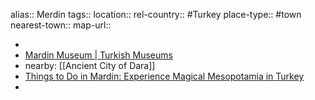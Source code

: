 alias:: Merdin
tags::
location::
rel-country:: #Turkey
place-type:: #town
nearest-town::
map-url::

-
- [Mardin Museum | Turkish Museums](https://turkishmuseums.com/museum/detail/2148-mardin-museum/2148/4)
- nearby: [[Ancient City of Dara]]
- [Things to Do in Mardin: Experience Magical Mesopotamia in Turkey](https://museumofwander.com/things-to-do-in-mardin/)
-
